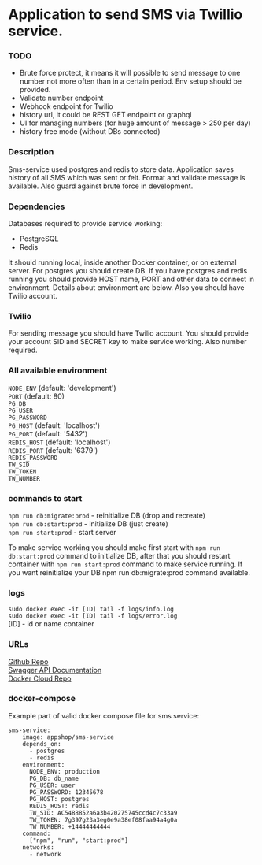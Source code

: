 # Application to send SMS via Twillio service.
### TODO
- Brute force protect, it means it will possible to send message to one number not more often than in a certain period.
Env setup should be provided.
- Validate number endpoint
- Webhook endpoint for Twilio
- history url, it could be REST GET endpoint or graphql
- UI for managing numbers (for huge amount of message > 250 per day)
- history free mode (without DBs connected)

### Description
Sms-service used postgres and redis to store data.
Application saves history of all SMS which was sent or felt.
Format and validate message is available.
Also guard against brute force in development.

### Dependencies
Databases required to provide service working:

- PostgreSQL
- Redis   

It should running local, inside another Docker container, or on external server.
For postgres you should create DB.
If you have postgres and redis running you should provide HOST name, PORT and other data to connect in environment.
Details about environment are below.
Also you should have Twilio account.

### Twilio
For sending message you should have Twilio account. You should provide your account SID and SECRET key to make service working. Also number required.

### All available environment
``` NODE_ENV ``` (default: 'development')  
``` PORT ``` (default: 80)   
``` PG_DB ```  
``` PG_USER ```  
``` PG_PASSWORD ```  
``` PG_HOST ``` (default: 'localhost')  
``` PG_PORT ``` (default: '5432')  
``` REDIS_HOST ``` (default: 'localhost')  
``` REDIS_PORT ``` (default: '6379')  
``` REDIS_PASSWORD ```  
``` TW_SID ```  
``` TW_TOKEN ```  
``` TW_NUMBER ```

### commands to start
``` npm run db:migrate:prod ``` - reinitialize DB (drop and recreate)   
``` npm run db:start:prod ``` - initialize DB (just create)  
``` npm run start:prod ``` - start server  

To make service working you should make first start with ``` npm run db:start:prod ``` command to initialize DB, after that you should restart container with ```npm run start:prod``` command to make service running.
If you want reinitialize your DB npm run db:migrate:prod command available.

### logs
``` sudo docker exec -it [ID] tail -f logs/info.log ```   
``` sudo docker exec -it [ID] tail -f logs/error.log ```    
[ID] - id or name container

### URLs
[Github Repo](https://github.com/AppDevelopmentShop/sms-service/)  
[Swagger API Documentation](https://app.swaggerhub.com/apis/vaiol/sms-service/)  
[Docker Cloud Repo](https://hub.docker.com/r/appshop/sms-service/)  

### docker-compose
Example part of valid docker compose file for sms service:

```
sms-service:
    image: appshop/sms-service
    depends_on:
      - postgres
      - redis
    environment:
      NODE_ENV: production
      PG_DB: db_name
      PG_USER: user
      PG_PASSWORD: 12345678
      PG_HOST: postgres
      REDIS_HOST: redis
      TW_SID: AC5488852a6a3b420275745ccd4c7c33a9
      TW_TOKEN: 7g397g23a3eg0e9a38ef08faa94a4g0a
      TW_NUMBER: +14444444444
    command:
      ["npm", "run", "start:prod"]
    networks:
      - network
```
